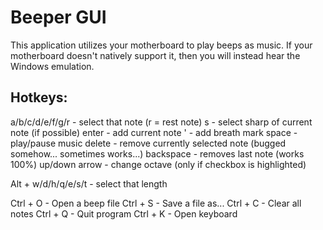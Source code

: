 # Beeper GUI

This application utilizes your motherboard to play beeps as music.
If your motherboard doesn't natively support it, then you will instead hear the Windows emulation.

## Hotkeys:

a/b/c/d/e/f/g/r - select that note (r = rest note)
s - select sharp of current note (if possible)
enter - add current note
' - add breath mark
space - play/pause music
delete - remove currently selected note (bugged somehow... sometimes works...)
backspace - removes last note (works 100%)
up/down arrow - change octave (only if checkbox is highlighted)

Alt + w/d/h/q/e/s/t - select that length

Ctrl + O - Open a beep file
Ctrl + S - Save a file as...
Ctrl + C - Clear all notes
Ctrl + Q - Quit program
Ctrl + K - Open keyboard
